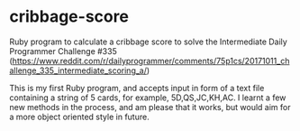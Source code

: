 # cribbage-score
Ruby program to calculate a cribbage score to solve the Intermediate Daily Programmer Challenge #335
(https://www.reddit.com/r/dailyprogrammer/comments/75p1cs/20171011_challenge_335_intermediate_scoring_a/)

This is my first Ruby program, and accepts input in form of a text file containing a string of 5 cards, for example, 5D,QS,JC,KH,AC. I learnt a few new methods in the process, and am please that it works, but would aim for a more object oriented style in future.
